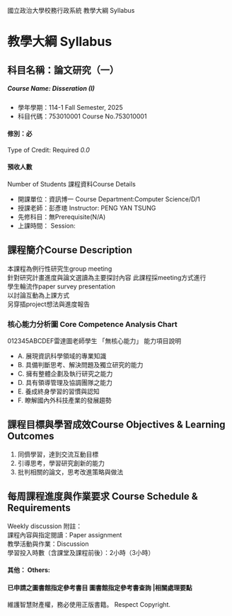 國立政治大學校務行政系統 教學大綱 Syllabus
# 教學大綱 Syllabus
##  科目名稱：論文研究（一） 
#####  Course Name: Disseration (I)
  * 學年學期：114-1 Fall Semester, 2025 
  * 科目代碼：753010001 Course No.753010001
#### 修別：必
Type of Credit: Required 
_0.0_
#### 預收人數
Number of Students
課程資料Course Details
  * 開課單位：資訊博一 Course Department:Computer Science/D/1 
  * 授課老師：彭彥璁 Instructor: PENG YAN TSUNG 
  * 先修科目：無Prerequisite(N/A)
  * 上課時間： Session: 
##  課程簡介Course Description
本課程為例行性研究生group meeting  
針對研究計畫進度與論文選讀為主要探討內容
此課程採meeting方式進行  
學生輪流作paper survey presentation  
以討論互動為上課方式  
另穿插project想法與進度報告
###  核心能力分析圖 Core Competence Analysis Chart
012345ABCDEF雷達圖老師學生
「無核心能力」 
能力項目說明
  * A. 展現資訊科學領域的專業知識
  * B. 具備判斷思考、解決問題及獨立研究的能力
  * C. 擁有整體企劃及執行研究之能力
  * D. 具有領導管理及協調團隊之能力
  * E. 養成終身學習的習慣與認知
  * F. 瞭解國內外科技產業的發展趨勢
##  課程目標與學習成效Course Objectives & Learning Outcomes 
1. 同儕學習，達到交流互動目標
2. 引導思考，學習研究創新的能力
3. 批判相關的論文，思考改進策略與做法
##  每周課程進度與作業要求 Course Schedule & Requirements
Weekly discussion
附註：  
課程內容與指定閱讀：Paper assignment  
教學活動與作業：Discussion  
學習投入時數（含課堂及課程前後）：2小時（3小時）
####  其他： Others:
####  已申請之圖書館指定參考書目  圖書館指定參考書查詢 |相關處理要點
維護智慧財產權，務必使用正版書籍。 Respect Copyright.
